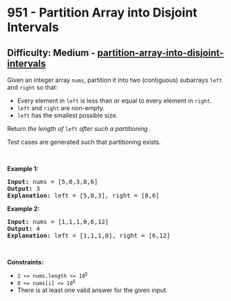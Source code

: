 <h1>951 - Partition Array into Disjoint Intervals</h1><h2>Difficulty: Medium - <a href="https://leetcode.com/problems/partition-array-into-disjoint-intervals/">partition-array-into-disjoint-intervals</a></h2><p>Given an integer array <code>nums</code>, partition it into two (contiguous) subarrays <code>left</code> and <code>right</code> so that:</p>

<ul>
	<li>Every element in <code>left</code> is less than or equal to every element in <code>right</code>.</li>
	<li><code>left</code> and <code>right</code> are non-empty.</li>
	<li><code>left</code> has the smallest possible size.</li>
</ul>

<p>Return <em>the length of </em><code>left</code><em> after such a partitioning</em>.</p>

<p>Test cases are generated such that partitioning exists.</p>

<p>&nbsp;</p>
<p><strong class="example">Example 1:</strong></p>

<pre>
<strong>Input:</strong> nums = [5,0,3,8,6]
<strong>Output:</strong> 3
<strong>Explanation:</strong> left = [5,0,3], right = [8,6]
</pre>

<p><strong class="example">Example 2:</strong></p>

<pre>
<strong>Input:</strong> nums = [1,1,1,0,6,12]
<strong>Output:</strong> 4
<strong>Explanation:</strong> left = [1,1,1,0], right = [6,12]
</pre>

<p>&nbsp;</p>
<p><strong>Constraints:</strong></p>

<ul>
	<li><code>2 &lt;= nums.length &lt;= 10<sup>5</sup></code></li>
	<li><code>0 &lt;= nums[i] &lt;= 10<sup>6</sup></code></li>
	<li>There is at least one valid answer for the given input.</li>
</ul>
